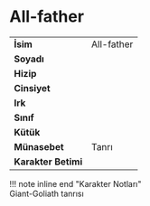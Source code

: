 # All-father   
|  |  |  
|---|---|  
| **İsim** | All-father |  
| **Soyadı** |  |  
| **Hizip** |  |  
| **Cinsiyet** |  |  
| **Irk** |  |  
| **Sınıf** |  |  
| **Kütük** |  |  
| **Münasebet** | Tanrı |  
| **Karakter Betimi** |  |  
  
  
!!! note inline end "Karakter Notları"  
	Giant-Goliath tanrısı  
	  
	  
	